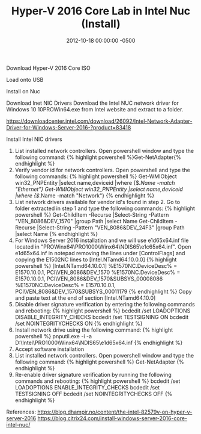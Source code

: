 ﻿---
layout: post
title:  Hyper-V 2016 Core Lab in Intel Nuc (Install)
date:   2012-10-18 00:00:00 -0500
categories: IT
---






Download Hyper-V 2016 Core ISO

Load onto USB

Install on Nuc

Download Inet NIC Drivers
Download the Intel NUC network driver for Windows 10 10PROWin64.exe from Intel website and extract to a folder.

https://downloadcenter.intel.com/download/26092/Intel-Network-Adapter-Driver-for-Windows-Server-2016-?product=83418

Install Intel NIC drivers
1. List installed network controllers.  Open powershell window and type the following command:
{% highlight powershell %}Get-NetAdapter{% endhighlight %}
2. Verify vendor id for network controllers. Open powershell and type the following commands:
{% highlight powershell %}
Get-WMIObject win32_PNPEntity |select name,deviceid |where {$_.Name -match "Ethernet"}
Get-WMIObject win32_PNPEntity |select name,deviceid |where {$_.Name -match "Network"}
{% endhighlight %}
3. List network drivers available for vendor id's  found in step 2.  Go to folder extracted in step 1 and type the following commands:
{% highlight powershell %}
Get-ChildItem -Recurse |Select-String -Pattern "VEN_8086&DEV_1570" |group Path |select Name
Get-ChildItem -Recurse |Select-String -Pattern "VEN_8086&DEV_24F3" |group Path |select Name
{% endhighlight %}
4. For Windows Server 2016 installation and we will use e1d65x64.inf file located in "PROWinx64\PRO1000\Winx64\NDIS65\e1c65x64.inf". Open e1d65x64.inf in notepad removing the lines under [ControlFlags] and copying the E1502NC lines to [Intel.NTamd64.10.0.0]
{% highlight powershell %}
[Intel.NTamd64.10.0.1] %E1570NC.DeviceDesc% = E1570.10.0.1, PCI\VEN_8086&DEV_1570
%E1570NC.DeviceDesc% = E1570.10.0.1, PCI\VEN_8086&DEV_1570&SUBSYS_00008086
%E1570NC.DeviceDesc% = E1570.10.0.1, PCI\VEN_8086&DEV_1570&SUBSYS_00011179
{% endhighlight %}
Copy and paste text at the end of section [Intel.NTamd64.10.0]
5. Disable driver signature verification by entering the following commands and rebooting:
{% highlight powershell %}
bcdedit /set LOADOPTIONS DISABLE_INTEGRITY_CHECKS
bcdedit /set TESTSIGNING ON
bcdedit /set NOINTEGRITYCHECKS ON
{% endhighlight %}
6. Install network drive using the following command:
{% highlight powershell %}
pnputil.exe -i -a D:\Intel\PRO1000\Winx64\NDIS65\e1d65x64.inf
{% endhighlight %}
7. Accept software installation
8. List installed network controllers.  Open powershell window and type the following command:
{% highlight powershell %}
Get-NetAdapter
{% endhighlight %}
9. Re-enable driver signature verification by running the following commands and rebooting:
{% highlight powershell %}
bcdedit /set LOADOPTIONS ENABLE_INTEGRITY_CHECKS
bcdedit /set TESTSIGNING OFF
bcdedit /set NOINTEGRITYCHECKS OFF
{% endhighlight %}

References:
https://blog.dhampir.no/content/the-intel-82579v-on-hyper-v-server-2016
https://blog.citrix24.com/install-windows-server-2016-core-intel-nuc/